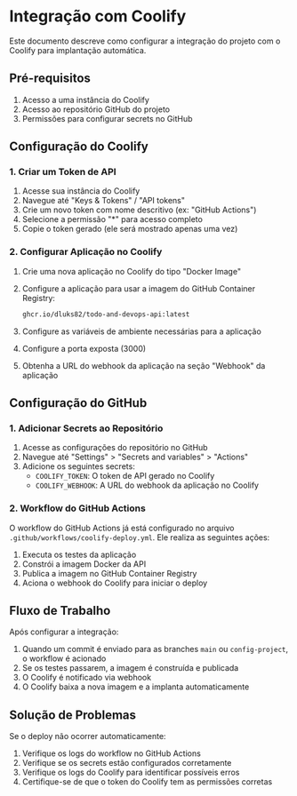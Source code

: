 # Integração com Coolify

Este documento descreve como configurar a integração do projeto com o Coolify para implantação automática.

## Pré-requisitos

1. Acesso a uma instância do Coolify
2. Acesso ao repositório GitHub do projeto
3. Permissões para configurar secrets no GitHub

## Configuração do Coolify

### 1. Criar um Token de API

1. Acesse sua instância do Coolify
2. Navegue até "Keys & Tokens" / "API tokens"
3. Crie um novo token com nome descritivo (ex: "GitHub Actions")
4. Selecione a permissão "*" para acesso completo
5. Copie o token gerado (ele será mostrado apenas uma vez)

### 2. Configurar Aplicação no Coolify

1. Crie uma nova aplicação no Coolify do tipo "Docker Image"
2. Configure a aplicação para usar a imagem do GitHub Container Registry:

   ```bash
   ghcr.io/dluks82/todo-and-devops-api:latest
   ```
3. Configure as variáveis de ambiente necessárias para a aplicação
4. Configure a porta exposta (3000)
5. Obtenha a URL do webhook da aplicação na seção "Webhook" da aplicação

## Configuração do GitHub

### 1. Adicionar Secrets ao Repositório

1. Acesse as configurações do repositório no GitHub
2. Navegue até "Settings" > "Secrets and variables" > "Actions"
3. Adicione os seguintes secrets:
   - `COOLIFY_TOKEN`: O token de API gerado no Coolify
   - `COOLIFY_WEBHOOK`: A URL do webhook da aplicação no Coolify

### 2. Workflow do GitHub Actions

O workflow do GitHub Actions já está configurado no arquivo `.github/workflows/coolify-deploy.yml`. Ele realiza as seguintes ações:

1. Executa os testes da aplicação
2. Constrói a imagem Docker da API
3. Publica a imagem no GitHub Container Registry
4. Aciona o webhook do Coolify para iniciar o deploy

## Fluxo de Trabalho

Após configurar a integração:

1. Quando um commit é enviado para as branches `main` ou `config-project`, o workflow é acionado
2. Se os testes passarem, a imagem é construída e publicada
3. O Coolify é notificado via webhook
4. O Coolify baixa a nova imagem e a implanta automaticamente

## Solução de Problemas

Se o deploy não ocorrer automaticamente:

1. Verifique os logs do workflow no GitHub Actions
2. Verifique se os secrets estão configurados corretamente
3. Verifique os logs do Coolify para identificar possíveis erros
4. Certifique-se de que o token do Coolify tem as permissões corretas
